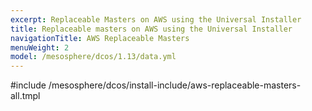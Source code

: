 ```yaml
---
excerpt: Replaceable Masters on AWS using the Universal Installer
title: Replaceable masters on AWS using the Universal Installer
navigationTitle: AWS Replaceable Masters
menuWeight: 2
model: /mesosphere/dcos/1.13/data.yml
---
```


#include /mesosphere/dcos/install-include/aws-replaceable-masters-all.tmpl
